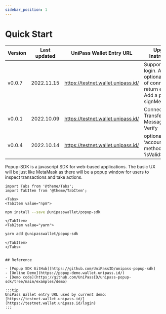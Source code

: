```yaml
---
sidebar_position: 1
---
```


# Quick Start

| Version | Last updated | UniPass Wallet Entry URL           | Upgrade Instructions                                                                                    |
| ------- | ------------ | ---------------------------------- | ------------------------------------------------------------------------------------------------------- |
| v0.0.7  | 2022.11.15   | https://testnet.wallet.unipass.id/ | Support Google login. Add the optional function of connect to return email. Add a prefix in signMessage |
| v0.0.1  | 2022.10.09   | https://testnet.wallet.unipass.id/ | Connect / Transfer / Sign Message & Verify                                                              |
| v0.0.4  | 2022.10.14   | https://testnet.wallet.unipass.id/ | optional param ‘account’ for method ‘isValidSignature’                                                  |

Popup-SDK is a javascript SDK for web-based applications. The basic UX will be just like MetaMask as there will be a popup window for users to inspect transactions and take actions.

```mdx-code-block
import Tabs from '@theme/Tabs';
import TabItem from '@theme/TabItem';
```

```mdx-code-block
<Tabs>
<TabItem value="npm">
```

```bash
npm install --save @unipasswallet/popup-sdk
```

```mdx-code-block
</TabItem>
<TabItem value="yarn">
```

```bash
yarn add @unipasswallet/popup-sdk
```

```mdx-code-block
</TabItem>
</Tabs>


## Reference

- [Popup SDK GitHub](https://github.com/UniPassID/unipass-popup-sdk)
- [Online Demo](https://popup-demo.wallet.unipass.id/)
- [Demo code](https://github.com/UniPassID/unipass-popup-sdk/tree/main/examples/demo)

:::tip
UniPass Wallet entry URL used by current demo: [https://testnet.wallet.unipass.id/](https://testnet.wallet.unipass.id/login)
:::
```
